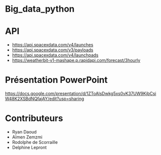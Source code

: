 # Big_data_python

# API
- https://api.spacexdata.com/v4/launches
- https://api.spacexdata.com/v3/payloads
- https://api.spacexdata.com/v4/launchpads
- https://weatherbit-v1-mashape.p.rapidapi.com/forecast/3hourly

# Présentation PowerPoint
https://docs.google.com/presentation/d/1ZToAlsDwkg5xs0vK37UW9KjbCsiW48K2XSBdNQfajAY/edit?usp=sharing

# Contributeurs
- Ryan Daoud
- Aïmen Zemzmi 
- Rodolphe de Scorraille
- Delphine Lepront 

